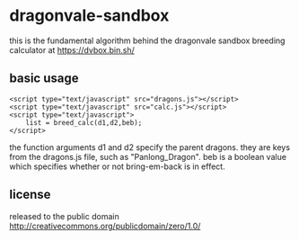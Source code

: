 # dragonvale-sandbox

this is the fundamental algorithm behind the dragonvale sandbox breeding calculator at https://dvbox.bin.sh/

## basic usage

    <script type="text/javascript" src="dragons.js"></script>
    <script type="text/javascript" src="calc.js"></script>
    <script type="text/javascript">
        list = breed_calc(d1,d2,beb);
    </script>

the function arguments d1 and d2 specify the parent dragons.  they are keys from the dragons.js file, such as "Panlong_Dragon".  beb is a boolean value which specifies whether or not bring-em-back is in effect.

## license

released to the public domain
http://creativecommons.org/publicdomain/zero/1.0/
